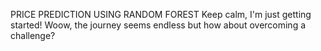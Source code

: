 PRICE PREDICTION USING RANDOM FOREST
Keep calm, I'm just getting started!
Woow, the journey seems endless but how about overcoming a challenge?
